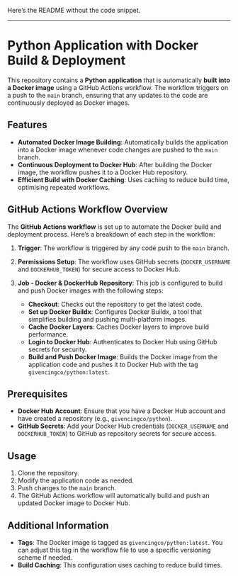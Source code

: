 Here’s the README without the code snippet.

---

# Python Application with Docker Build & Deployment

This repository contains a **Python application** that is automatically **built into a Docker image** using a GitHub Actions workflow. The workflow triggers on a push to the `main` branch, ensuring that any updates to the code are continuously deployed as Docker images.

## Features

- **Automated Docker Image Building**: Automatically builds the application into a Docker image whenever code changes are pushed to the `main` branch.
- **Continuous Deployment to Docker Hub**: After building the Docker image, the workflow pushes it to a Docker Hub repository.
- **Efficient Build with Docker Caching**: Uses caching to reduce build time, optimising repeated workflows.

## GitHub Actions Workflow Overview

The **GitHub Actions workflow** is set up to automate the Docker build and deployment process. Here’s a breakdown of each step in the workflow:

1. **Trigger**: The workflow is triggered by any code push to the `main` branch.
   
2. **Permissions Setup**: The workflow uses GitHub secrets (`DOCKER_USERNAME` and `DOCKERHUB_TOKEN`) for secure access to Docker Hub.

3. **Job - Docker & DockerHub Repository**: This job is configured to build and push Docker images with the following steps:
   - **Checkout**: Checks out the repository to get the latest code.
   - **Set up Docker Buildx**: Configures Docker Buildx, a tool that simplifies building and pushing multi-platform images.
   - **Cache Docker Layers**: Caches Docker layers to improve build performance.
   - **Login to Docker Hub**: Authenticates to Docker Hub using GitHub secrets for security.
   - **Build and Push Docker Image**: Builds the Docker image from the application code and pushes it to Docker Hub with the tag `givencingco/python:latest`.

## Prerequisites

- **Docker Hub Account**: Ensure that you have a Docker Hub account and have created a repository (e.g., `givencingco/python`).
- **GitHub Secrets**: Add your Docker Hub credentials (`DOCKER_USERNAME` and `DOCKERHUB_TOKEN`) to GitHub as repository secrets for secure access.

## Usage

1. Clone the repository.
2. Modify the application code as needed.
3. Push changes to the `main` branch.
4. The GitHub Actions workflow will automatically build and push an updated Docker image to Docker Hub.

## Additional Information

- **Tags**: The Docker image is tagged as `givencingco/python:latest`. You can adjust this tag in the workflow file to use a specific versioning scheme if needed.
- **Build Caching**: This configuration uses caching to reduce build times.
